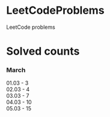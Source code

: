 # LeetCodeProblems
LeetCode problems

# Solved counts

### March 
01.03 - 3  
02.03 - 4  
03.03 - 7  
04.03 - 10  
05.03 - 15  
